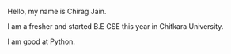 Hello, my name is Chirag Jain.

I am a fresher and started B.E CSE this year in Chitkara University.

I am good at Python.
